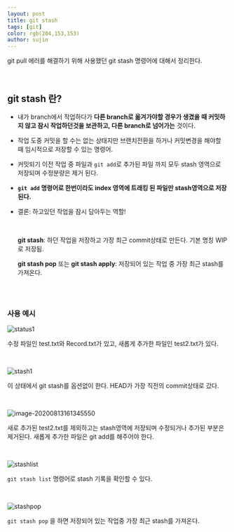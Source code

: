```yaml
---
layout: post
title: git stash
tags: [git]
color: rgb(204,153,153)
author: sujin
---
```




git pull 에러를 해결하기 위해 사용했던 git stash 명령어에 대해서 정리한다. 

<br>

## git stash 란? 

- 내가 branch에서 작업하다가 **다른 branch로 옮겨가야할 경우가 생겼을 때 커밋하지 않고 잠시 작업하던것을 보관하고, 다른 branch로 넘어가는** 것이다. 
- 작업 도중 커밋을 할 수는 없는 상태지만 브랜치전환을 하거나 커밋변경을 해야할 때 임시적으로 저장할 수 있는 명령어.
- 커밋되기 이전 작업 중 파일과 `git add`로 추가된 파일 까지 모두 stash 영역으로 저장되며 수정분량은 제거 된다.

- **`git add` 명령어로 한번이라도 index 영역에 트래킹 된 파일만 stash영역으로 저장된다.**

- 결론: 하고있던 작업을 잠시 담아두는 역할!

  <br>

  **git stash**: 하던 작업을 저장하고 가장 최근 commit상태로 만든다. 기본 명칭 WIP로 저장됨. 

  **git stash pop** 또는 **git stash apply**: 저장되어 있는 작업 중 가장 최근 stash를 가져온다. 

<br>

<br>

### 사용 예시 

![status1](C:\git\kksj216.github.io\assets\img\gitimage\gitstatus1.PNG)

수정 파일인 test.txt와 Record.txt가 있고, 새롭게 추가한 파일인 test2.txt가 있다.

<br>

![stash1](C:\git\kksj216.github.io\assets\img\gitimage\gitstash1.PNG)

 이 상태에서 git stash를 옵션없이 한다. HEAD가 가장 직전의 commit상태로 갔다. 

<br>

![image-20200813161345550](C:\Users\LG\AppData\Roaming\Typora\typora-user-images\image-20200813161345550.png)

새로 추가된 test2.txt를 제외하고는 stash영역에 저장되며 수정되거나 추가된 부분은 제거된다. 새롭게 추가한 파일은 git add를 해주어야 한다. 

<br>

![stashlist](C:\git\kksj216.github.io\assets\img\gitimage\stashlist.PNG)

`git stash list` 명령어로 stash 기록을 확인할 수 있다. 

<br>

![stashpop](C:\git\kksj216.github.io\assets\img\gitimage\stashpop.PNG)

`git stash pop` 을 하면 저장되어 있는 작업중 가장 최근 stash를 가져온다. 



